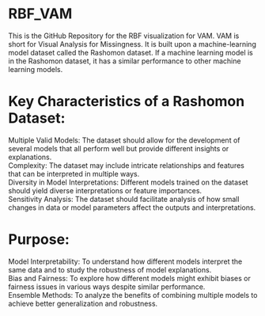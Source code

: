 # RBF_VAM
This is the GitHub Repository for the RBF visualization for VAM. VAM is short for Visual Analysis for Missingness. It is built upon a machine-learning model dataset called the Rashomon dataset. If a machine learning model is in the Rashomon dataset, it has a similar performance to other machine learning models.

Key Characteristics of a Rashomon Dataset:
===
Multiple Valid Models: The dataset should allow for the development of several models that all perform well but provide different insights or explanations.  
Complexity: The dataset may include intricate relationships and features that can be interpreted in multiple ways.  
Diversity in Model Interpretations: Different models trained on the dataset should yield diverse interpretations or feature importances.  
Sensitivity Analysis: The dataset should facilitate analysis of how small changes in data or model parameters affect the outputs and interpretations.  

Purpose:
===
Model Interpretability: To understand how different models interpret the same data and to study the robustness of model explanations.  
Bias and Fairness: To explore how different models might exhibit biases or fairness issues in various ways despite similar performance.  
Ensemble Methods: To analyze the benefits of combining multiple models to achieve better generalization and robustness.  

